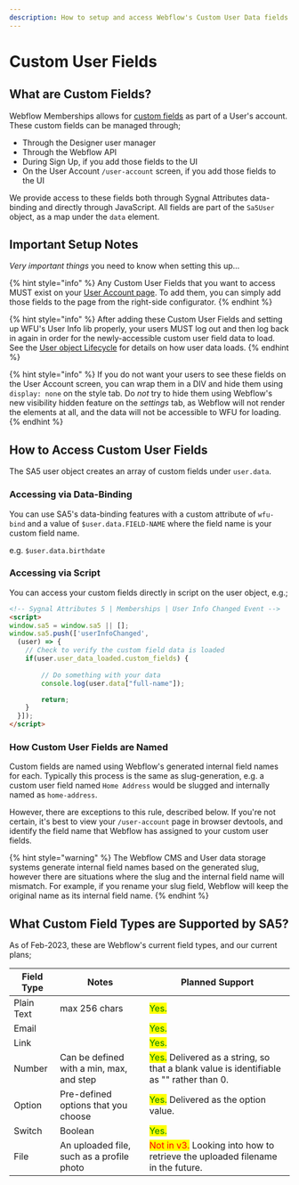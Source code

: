 ```yaml
---
description: How to setup and access Webflow's Custom User Data fields from WFU
---
```


# Custom User Fields

## What are Custom Fields?

Webflow Memberships allows for [custom fields](https://university.webflow.com/lesson/user-pages-overview#custom-fields) as part of a User's account. These custom fields can be managed through;

* Through the Designer user manager
* Through the Webflow API
* During Sign Up, if you add those fields to the UI
* On the User Account `/user-account` screen, if you add those fields to the UI

We provide access to these fields both through Sygnal Attributes data-binding and directly through JavaScript. All fields are part of the `Sa5User` object, as a map under the `data` element.

## Important Setup Notes

_Very important things_ you need to know when setting this up...&#x20;

{% hint style="info" %}
Any Custom User Fields that you want to access MUST exist on your [User Account page](https://university.webflow.com/lesson/user-pages-overview#user-account-page). To add them, you can simply add those fields to the page from the right-side configurator.
{% endhint %}

{% hint style="info" %}
After adding these Custom User Fields and setting up WFU's User Info lib properly, your users MUST log out and then log back in again in order for the newly-accessible custom user field data to load. See the [User object Lifecycle](the-user-object/the-user-object-lifecycle.md) for details on how user data loads.&#x20;
{% endhint %}

{% hint style="info" %}
If you do not want your users to see these fields on the User Account screen, you can wrap them in a DIV and hide them using `display: none` on the style tab. Do _not_ try to hide them using Webflow's new visibility hidden feature on the _settings_ tab, as Webflow will not render the elements at all, and the data will not be accessible to WFU for loading.
{% endhint %}

## How to Access Custom User Fields

The SA5 user object creates an array of custom fields under `user.data`.&#x20;

### Accessing via Data-Binding

You can use SA5's data-binding features with a custom attribute of `wfu-bind` and a value of `$user.data.FIELD-NAME` where the field name is your custom field name.&#x20;

e.g. `$user.data.birthdate`

### Accessing via Script

You can access your custom fields directly in script on the user object, e.g.;

```html
<!-- Sygnal Attributes 5 | Memberships | User Info Changed Event -->
<script>
window.sa5 = window.sa5 || [];
window.sa5.push(['userInfoChanged', 
  (user) => {
    // Check to verify the custom field data is loaded
    if(user.user_data_loaded.custom_fields) {
    
        // Do something with your data 
        console.log(user.data["full-name"]);

    	return;
    }
  }]); 
</script>
```

### How Custom User Fields are Named

Custom fields are named using Webflow's generated internal field names for each. Typically this process is the same as slug-generation, e.g. a custom user field named `Home Address` would be slugged and internally named as `home-address`.&#x20;

However, there are exceptions to this rule, described below. If you're not certain, it's best to view your `/user-account` page in browser devtools, and identify the field name that Webflow has assigned to your custom user fields. &#x20;

{% hint style="warning" %}
The Webflow CMS and User data storage systems generate internal field names based on the generated slug, however there are situations where the slug and the internal field name will mismatch. For example, if you rename your slug field, Webflow will keep the original name as its internal field name.&#x20;
{% endhint %}

## What Custom Field Types are Supported by SA5?

As of Feb-2023, these are Webflow's current field types, and our current plans;&#x20;

| Field Type  | Notes                                      | Planned Support                                                                                                          |
| ----------- | ------------------------------------------ | ------------------------------------------------------------------------------------------------------------------------ |
| Plain Text  | max 256 chars                              | <mark style="color:green;">Yes.</mark>                                                                                   |
| Email       |                                            | <mark style="color:green;">Yes.</mark>                                                                                   |
| Link        |                                            | <mark style="color:green;">Yes.</mark>                                                                                   |
| Number      | Can be defined with a min, max, and step   | <mark style="color:green;">Yes.</mark> Delivered as a string, so that a blank value is identifiable as "" rather than 0. |
| Option      | Pre-defined options that you choose        | <mark style="color:green;">Yes.</mark> Delivered as the option value.                                                    |
| Switch      | Boolean                                    | <mark style="color:green;">Yes.</mark>                                                                                   |
| File        | An uploaded file, such as a profile photo  | <mark style="color:red;">Not in v3.</mark> Looking into how to retrieve the uploaded filename in the future.             |


